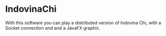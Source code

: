 # IndovinaChi
With this software you can play a distributed version of Indovina Chi, with a Socket connection and and a JavaFX graphic.
